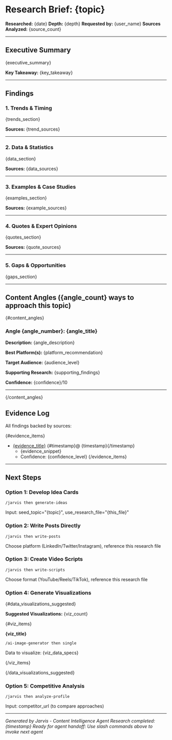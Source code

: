 # Research Brief: {topic}

**Researched:** {date}
**Depth:** {depth}
**Requested by:** {user_name}
**Sources Analyzed:** {source_count}

---

## Executive Summary

{executive_summary}

**Key Takeaway:** {key_takeaway}

---

## Findings

### 1. Trends & Timing

{trends_section}

**Sources:** {trend_sources}

---

### 2. Data & Statistics

{data_section}

**Sources:** {data_sources}

---

### 3. Examples & Case Studies

{examples_section}

**Sources:** {example_sources}

---

### 4. Quotes & Expert Opinions

{quotes_section}

**Sources:** {quote_sources}

---

### 5. Gaps & Opportunities

{gaps_section}

---

## Content Angles ({angle_count} ways to approach this topic)

{#content_angles}

### Angle {angle_number}: {angle_title}

**Description:** {angle_description}

**Best Platform(s):** {platform_recommendation}

**Target Audience:** {audience_level}

**Supporting Research:**
{supporting_findings}

**Confidence:** {confidence}/10

---

{/content_angles}

## Evidence Log

All findings backed by sources:

{#evidence_items}

- [{evidence_title}]({evidence_url}) {#timestamp}@ {timestamp}{/timestamp}
  - {evidence_snippet}
  - Confidence: {confidence_level}
    {/evidence_items}

---

## Next Steps

### Option 1: Develop Idea Cards

```
/jarvis then generate-ideas
```
Input: seed_topic="{topic}", use_research_file="{this_file}"

### Option 2: Write Posts Directly

```
/jarvis then write-posts
```
Choose platform (LinkedIn/Twitter/Instagram), reference this research file

### Option 3: Create Video Scripts

```
/jarvis then write-scripts
```
Choose format (YouTube/Reels/TikTok), reference this research file

### Option 4: Generate Visualizations

{#data_visualizations_suggested}

**Suggested Visualizations:** {viz_count}

{#viz_items}

**{viz_title}**
```
/ai-image-generator then single
```
Data to visualize:
{viz_data_specs}

{/viz_items}

{/data_visualizations_suggested}

### Option 5: Competitive Analysis

```
/jarvis then analyze-profile
```
Input: competitor_url (to compare approaches)

---

_Generated by Jarvis - Content Intelligence Agent_
_Research completed: {timestamp}_
_Ready for agent handoff: Use slash commands above to invoke next agent_
